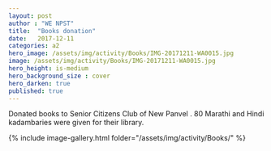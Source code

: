 ```yaml
---
layout: post
author : "WE NPST"
title:  "Books donation"
date:   2017-12-11 
categories: a2
hero_image: /assets/img/activity/Books/IMG-20171211-WA0015.jpg
image: /assets/img/activity/Books/IMG-20171211-WA0015.jpg
hero_height: is-medium
hero_background_size : cover
hero_darken: true
published: true
---
```


Donated books to Senior Citizens Club of New Panvel . 80 Marathi and Hindi kadambaries were given for their library.

{% include image-gallery.html folder="/assets/img/activity/Books/" %}